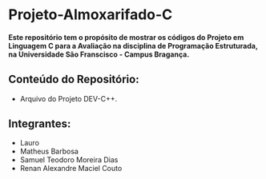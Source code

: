 # Projeto-Almoxarifado-C

#### Este repositório tem o propósito de mostrar os códigos do Projeto em Linguagem C para a Avaliação na disciplina de Programação Estruturada, na Universidade São Franscisco - Campus Bragança.

## Conteúdo do Repositório:

- Arquivo do Projeto DEV-C++.

## Integrantes:

- Lauro
- Matheus Barbosa
- Samuel Teodoro Moreira Dias
- Renan Alexandre Maciel Couto
